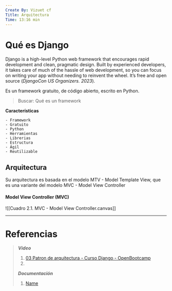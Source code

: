 ```yaml
---
Create By: Vizuet cf
Title: Arquitectura
Time: 13:16 min
---
```

# Qué es Django

Django is a high-level Python web framework that encourages rapid development and clean, pragmatic design. Built by experienced developers, it takes care of much of the hassle of web development, so you can focus on writing your app without needing to reinvent the wheel. It’s free and open source (*DjangoCon US Organizers. 2023*).

Es un  framework gratuito, de código abierto, escrito en Python.

> Buscar: Qué es un framework

**Características**

	- Framework
	- Gratuito
	- Python
	- Herramientas
	- Librerias
	- Estructura
	- Ágil
	- Reutilizable

## Arquitectura 

Su arquitectura es basada en el modelo MTV - Model Template View, que es una variante del modelo MVC - Model View Controller

#### Model View Controller (MVC)

![[Cuadro 2.1. MVC - Model View Controller.canvas]]



---
# Referencias

> ***Video***
> 
> 1. [03 Patron de arquitectura - Curso Django - OpenBootcamp](https://www.youtube.com/watch?v=uhCGBzZR5g8)
> 2. 
> 
> ***Documentación***
> 
> 1. [Name]()